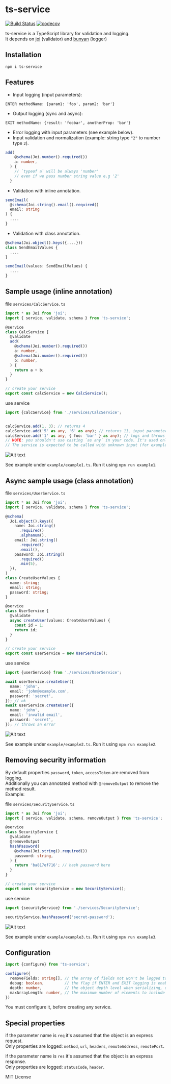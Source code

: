 # ts-service
[![Build Status](https://travis-ci.org/start-plus/ts-service.svg?branch=master)](https://travis-ci.org/start-plus/ts-service)
[![codecov](https://codecov.io/gh/start-plus/ts-service/branch/master/graph/badge.svg)](https://codecov.io/gh/start-plus/ts-service)

ts-service is a TypeScript library for validation and logging.  
It depends on [joi](https://github.com/hapijs/joi) (validator) and [bunyan](https://github.com/trentm/node-bunyan) (logger)

## Installation

```
npm i ts-service
```

## Features
- Input logging (input parameters):
```
ENTER methodName: {param1: 'foo', param2: 'bar'}
```
- Output logging (sync and async):
```
EXIT methodName: {result: 'foobar', anotherProp: 'bar'}
```
- Error logging with input parameters (see example below).
- Input validation and normalization (example: string type `"2"` to number type `2`).
```ts
add(
    @schema(Joi.number().required())
    a: number,
  ) {
    // `typeof a` will be always 'number'
    // even if we pass number string value e.g '2'
  }
```
- Validation with inline annotation.
```ts
sendEmail(
  @schema(Joi.string().email().required()
  email: string
) {
  ....
}
```
- Validation with class annotation.
```ts
@schema(Joi.object().keys({....}))
class SendEmailValues {
  ....
}

sendEmail(values: SendEmailValues) {
  ....
}
```


## Sample usage (inline annotation)
file `services/CalcService.ts`
```ts
import * as Joi from 'joi';
import { service, validate, schema } from 'ts-service';

@service
class CalcService {
  @validate
  add(
    @schema(Joi.number().required())
    a: number,
    @schema(Joi.number().required())
    b: number,
  ) {
    return a + b;
  }
}

// create your service
export const calcService = new CalcService();

```

use service
```ts
import {calcService} from './services/CalcService';


calcService.add(1, 3); // returns 4
calcService.add('5' as any, '6' as any); // returns 11, input parameters are converted to number types
calcService.add('1' as any, { foo: 'bar' } as any); // logs and throws an error
// NOTE: you shouldn't use casting `as any` in your code. It's used only for a demonstration purpose.
// The service is expected to be called with unknown input (for example: req.body).
```

![Alt text](./.github/example1.png)

See example under `example/example1.ts`. Run it using `npm run example1`.


## Async sample usage (class annotation)
file `services/UserService.ts`
```ts
import * as Joi from 'joi';
import { service, validate, schema } from 'ts-service';

@schema(
  Joi.object().keys({
    name: Joi.string()
      .required()
      .alphanum(),
    email: Joi.string()
      .required()
      .email(),
    password: Joi.string()
      .required()
      .min(5),
  }),
)
class CreateUserValues {
  name: string;
  email: string;
  password: string;
}

@service
class UserService {
  @validate
  async createUser(values: CreateUserValues) {
    const id = 1;
    return id;
  }
}

// create your service
export const userService = new UserService();

```

use service
```ts
import {userService} from './services/UserService';

await userService.createUser({
  name: 'john',
  email: 'john@example.com',
  password: 'secret',
}); // ok
await userService.createUser({
  name: 'john',
  email: 'invalid email',
  password: 'secret',
}); // throws an error
```

![Alt text](./.github/example2.png)

See example under `example/example2.ts`. Run it using `npm run example2`.  


## Removing security information
By default properties `password`, `token`, `accessToken` are removed from logging.  
Additionally you can annotated method with `@removeOutput` to remove the method result.  
Example:

file `services/SecurityService.ts`
```ts
import * as Joi from 'joi';
import { service, validate, schema, removeOutput } from 'ts-service';

@service
class SecurityService {
  @validate
  @removeOutput
  hashPassword(
    @schema(Joi.string().required())
    password: string,
  ) {
    return 'ba817ef716'; // hash password here
  }
}

// create your service
export const securityService = new SecurityService();

```

use service
```ts
import {securityService} from './services/SecurityService';

securityService.hashPassword('secret-password');
```

![Alt text](./.github/example3.png)

See example under `example/example3.ts`. Run it using `npm run example3`.


## Configuration
```ts
import {configure} from 'ts-service';

configure({
  removeFields: string[], // the array of fields not won't be logged to the console, default: ['password', 'token', 'accessToken'],
  debug: boolean,         // the flag if ENTER and EXIT logging is enabled, (errors are always enabled), default: true
  depth: number,          // the object depth level when serializing, default: 4           
  maxArrayLength: number, // the maximum number of elements to include when formatting an array, default: 30  
})
```

You must configure it, before creating any service.

## Special properties
if the parameter name is `req` it's assumed that the object is an express request.  
Only properties are logged: `method`, `url`, `headers`, `remoteAddress`, `remotePort`.  


if the parameter name is `res` it's assumed that the object is an express response.  
Only properties are logged: `statusCode`, `header`.  



MIT License